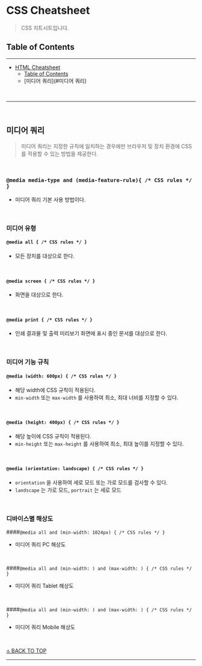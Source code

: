 # CSS Cheatsheet

> CSS 치트시트입니다.

## Table of Contents

---

- [HTML Cheatsheet](#html-cheatsheet)
  - [Table of Contents](#table-of-contents)
  - [미디어 쿼리](#미디어 쿼리)

<br>

---

<br>

## 미디어 쿼리

> 미디어 쿼리는 지정한 규칙에 일치하는 경우에만 브라우저 및 장치 환경에 CSS를 적용할 수 있는 방법을 제공한다.

<br>

### `@media media-type and (media-feature-rule){ /* CSS rules */ }`

- 미디어 쿼리 기본 사용 방법이다.

<br>

### 미디어 유형

#### `@media all { /* CSS rules */ } `

- 모든 장치를 대상으로 한다.

<br>

#### `@media screen { /* CSS rules */ }`

- 화면을 대상으로 한다.

<br>

#### `@media print { /* CSS rules */ }`

- 인쇄 결과물 및 출력 미리보기 화면에 표시 중인 문서를 대상으로 한다.

<br>

### 미디어 기능 규칙

#### `@media (width: 600px) { /* CSS rules */ }`

- 해당 width에 CSS 규칙이 적용된다.
- `min-width` 또는 `max-width` 를 사용하여 최소, 최대 너비를 지정할 수 있다.

<br>

#### `@media (height: 400px) { /* CSS rules */ }`

- 해당 높이에 CSS 규칙이 적용된다.
- `min-height` 또는 `max-height` 를 사용하여 최소, 최대 높이를 지정할 수 있다.

<br>

#### `@media (orientation: landscape) { /* CSS rules */ }`

- `orientation` 을 사용하여 세로 모드 또는 가로 모드를 검사할 수 있다.
- `landscape` 는 가로 모드, `portrait` 는 세로 모드

<br>

### 디바이스별 해상도

####`@media all and (min-width: 1024px) { /* CSS rules */ } `

- 미디어 쿼리 PC 해상도

<br>

####`@media all and (min-width: ) and (max-width: ) { /* CSS rules */ }`

- 미디어 쿼리 Tablet 해상도

<br>

####`@media all and (min-width: ) and (max-width: ) { /* CSS rules */ }`

- 미디어 쿼리 Mobile 해상도

<br>

[🔝 BACK TO TOP](#Table-of-Contents)

---

<br>
